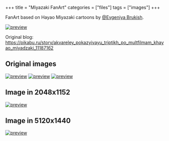 +++
title = "Miyazaki FanArt"
categories = ["files"]
tags = ["images"]
+++

FanArt based on Hayao Miyazaki cartoons by [@Evgeniya Brukish](https://pikabu.ru/@EvgeniyaBrukish).

[![preview](/images/art/mitazaki-by-eb/eb-240202-preview.jpg)](/images/art/mitazaki-by-eb/eb-240202-preview.jpg)

Original blog: https://pikabu.ru/story/akvareley_pokazyivayu_triptikh_po_multfilmam_khayao_miyadzaki_11187162

<!--more-->
## Original images
[![preview](/images/art/mitazaki-by-eb/eb-240202-orig-01.jpg)](/images/art/mitazaki-by-eb/eb-240202-orig-01.jpg)
[![preview](/images/art/mitazaki-by-eb/eb-240202-orig-02.jpg)](/images/art/mitazaki-by-eb/eb-240202-orig-02.jpg)
[![preview](/images/art/mitazaki-by-eb/eb-240202-orig-03.jpg)](/images/art/mitazaki-by-eb/eb-240202-orig-03.jpg)
## Image in 2048x1152
[![preview](/images/art/mitazaki-by-eb/eb-240202-preview.jpg)](/images/art/mitazaki-by-eb/eb-240202-2048x1152.jpg)
## Image in 5120x1440
[![preview](/images/art/mitazaki-by-eb/eb-240202-preview.jpg)](/images/art/mitazaki-by-eb/eb-240202-5120x1440.jpg)

